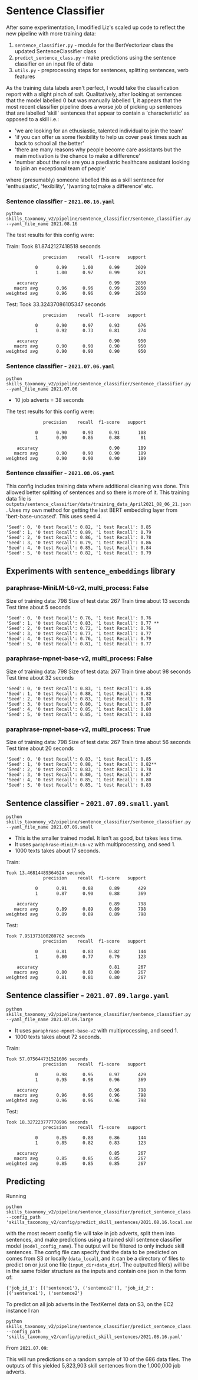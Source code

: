 # Sentence Classifier

After some experimentation, I modified Liz's scaled up code to reflect the new pipeline with more training data:

1. `sentence_classifier.py` - module for the BertVectorizer class the updated SentenceClassifier class
2. `predict_sentence_class.py` - make predictions using the sentence classifier on an input file of data
3. `utils.py` - preprocessing steps for sentences, splitting sentences, verb features

As the training data labels aren't perfect, I would take the classification report with a slight pinch of salt. Qualitatively, after looking at sentences that the model labelled 0 but was manually labelled 1, it appears that the most recent classifier pipeline does a worse job of picking up sentences that are labelled 'skill' sentences that appear to contain a 'characteristic' as opposed to a skill i.e.:

- 'we are looking for an ethusiastic, talented individual to join the team'
- 'if you can offer us some flexibility to help us cover peak times such as back to school all the better'
- 'there are many reasons why people become care assistants but the main motivation is the chance to make a difference'
- 'number about the role are you a paediatric healthcare assistant looking to join an exceptional team of people'

where (presumably) someone labelled this as a skill sentence for 'enthusiastic', 'fexibility', '(wanting to)make a difference' etc.

### Sentence classifier - `2021.08.16.yaml`

`python skills_taxonomy_v2/pipeline/sentence_classifier/sentence_classifier.py --yaml_file_name 2021.08.16`

The test results for this config were:

Train:
Took 81.8742127418518 seconds

```
              precision    recall  f1-score   support

           0       0.99      1.00      0.99      2029
           1       1.00      0.97      0.99       821

    accuracy                           0.99      2850
   macro avg       0.96      0.96      0.99      2850
weighted avg       0.96      0.96      0.99      2850

```

Test:
Took 33.32437086105347 seconds

```
              precision    recall  f1-score   support

           0       0.90      0.97      0.93       676
           1       0.92      0.73      0.81       274

    accuracy                           0.90       950
   macro avg       0.90      0.90      0.90       950
weighted avg       0.90      0.90      0.90       950
```

### Sentence classifier - `2021.07.06.yaml`

`python skills_taxonomy_v2/pipeline/sentence_classifier/sentence_classifier.py --yaml_file_name 2021.07.06`

- 10 job adverts = 38 seconds

The test results for this config were:

```
              precision    recall  f1-score   support

           0       0.90      0.93      0.91       108
           1       0.90      0.86      0.88        81

    accuracy                           0.90       189
   macro avg       0.90      0.90      0.90       189
weighted avg       0.90      0.90      0.90       189
```

### Sentence classifier - `2021.08.06.yaml`

This config includes training data where additional cleaning was done. This allowed better splitting of sentences and so there is more of it. This training data file is `outputs/sentence_classifier/data/training_data_April2021_08_06_21.json`. Uses my own method for getting the last BERT embedding layer from 'bert-base-uncased'. This uses seed 4.

```
'Seed': 0, '0 test Recall': 0.82, '1 test Recall': 0.85
'Seed': 1, '0 test Recall': 0.89, '1 test Recall': 0.79
'Seed': 2, '0 test Recall': 0.86, '1 test Recall': 0.78
'Seed': 3, '0 test Recall': 0.79, '1 test Recall': 0.86
'Seed': 4, '0 test Recall': 0.85, '1 test Recall': 0.84
'Seed': 5, '0 test Recall': 0.82, '1 test Recall': 0.79
```

## Experiments with `sentence_embeddings` library

### paraphrase-MiniLM-L6-v2, multi_process: False

Size of training data: 798
Size of test data: 267
Train time about 13 seconds
Test time about 5 seconds

```
'Seed': 0, '0 test Recall': 0.76, '1 test Recall': 0.76
'Seed': 1, '0 test Recall': 0.83, '1 test Recall': 0.77 **
'Seed': 2, '0 test Recall': 0.72, '1 test Recall': 0.76
'Seed': 3, '0 test Recall': 0.77, '1 test Recall': 0.77
'Seed': 4, '0 test Recall': 0.76, '1 test Recall': 0.79
'Seed': 5, '0 test Recall': 0.81, '1 test Recall': 0.77
```

### paraphrase-mpnet-base-v2, multi_process: False

Size of training data: 798
Size of test data: 267
Train time about 98 seconds
Test time about 32 seconds

```
'Seed': 0, '0 test Recall': 0.83, '1 test Recall': 0.85
'Seed': 1, '0 test Recall': 0.88, '1 test Recall': 0.82
'Seed': 2, '0 test Recall': 0.83, '1 test Recall': 0.78
'Seed': 3, '0 test Recall': 0.80, '1 test Recall': 0.87
'Seed': 4, '0 test Recall': 0.85, '1 test Recall': 0.80
'Seed': 5, '0 test Recall': 0.85, '1 test Recall': 0.83
```

### paraphrase-mpnet-base-v2, multi_process: True

Size of training data: 798
Size of test data: 267
Train time about 56 seconds
Test time about 20 seconds

```
'Seed': 0, '0 test Recall': 0.83, '1 test Recall': 0.85
'Seed': 1, '0 test Recall': 0.88, '1 test Recall': 0.82**
'Seed': 2, '0 test Recall': 0.83, '1 test Recall': 0.78
'Seed': 3, '0 test Recall': 0.80, '1 test Recall': 0.87
'Seed': 4, '0 test Recall': 0.85, '1 test Recall': 0.80
'Seed': 5, '0 test Recall': 0.85, '1 test Recall': 0.83
```

## Sentence classifier - `2021.07.09.small.yaml`

```
python skills_taxonomy_v2/pipeline/sentence_classifier/sentence_classifier.py --yaml_file_name 2021.07.09.small
```

- This is the smaller trained model. It isn't as good, but takes less time.
- It uses `paraphrase-MiniLM-L6-v2` with multiprocessing, and seed 1.
- 1000 texts takes about 17 seconds.

Train:

```
Took 13.46814489364624 seconds
              precision    recall  f1-score   support

           0       0.91      0.88      0.89       429
           1       0.87      0.90      0.88       369

    accuracy                           0.89       798
   macro avg       0.89      0.89      0.89       798
weighted avg       0.89      0.89      0.89       798

```

Test:

```
Took 7.951373100280762 seconds
              precision    recall  f1-score   support

           0       0.81      0.83      0.82       144
           1       0.80      0.77      0.79       123

    accuracy                           0.81       267
   macro avg       0.80      0.80      0.80       267
weighted avg       0.81      0.81      0.80       267

```

## Sentence classifier - `2021.07.09.large.yaml`

```
python skills_taxonomy_v2/pipeline/sentence_classifier/sentence_classifier.py --yaml_file_name 2021.07.09.large
```

- It uses `paraphrase-mpnet-base-v2` with multiprocessing, and seed 1.
- 1000 texts takes about 72 seconds.

Train:

```
Took 57.075644731521606 seconds
              precision    recall  f1-score   support

           0       0.98      0.95      0.97       429
           1       0.95      0.98      0.96       369

    accuracy                           0.96       798
   macro avg       0.96      0.96      0.96       798
weighted avg       0.96      0.96      0.96       798

```

Test:

```
Took 18.327223777770996 seconds
              precision    recall  f1-score   support

           0       0.85      0.88      0.86       144
           1       0.85      0.82      0.83       123

    accuracy                           0.85       267
   macro avg       0.85      0.85      0.85       267
weighted avg       0.85      0.85      0.85       267

```

## Predicting

Running

```
python skills_taxonomy_v2/pipeline/sentence_classifier/predict_sentence_class.py --config_path 'skills_taxonomy_v2/config/predict_skill_sentences/2021.08.16.local.sample.yaml'
```

with the most recent config file will take in job adverts, split them into sentences, and make predictions using a trained skill sentence classifier model (`model_config_name`). The output will be filtered to only include skill sentences. The config file can specify that the data to be predicted on comes from S3 or locally (`data_local`), and it can be a directory of files to predict on or just one file (`input_dir+data_dir`). The outputted file(s) will be in the same folder structure as the inputs and contain one json in the form of:

```
{'job_id_1': [('sentence1'), ('sentence2')], 'job_id_2': [('sentence1'), ('sentence2'}
```

To predict on all job adverts in the TextKernel data on S3, on the EC2 instance I ran

```
python skills_taxonomy_v2/pipeline/sentence_classifier/predict_sentence_class.py --config_path 'skills_taxonomy_v2/config/predict_skill_sentences/2021.08.16.yaml'
```

From `2021.07.09`:

  This will run predictions on a random sample of 10 of the 686 data files. The outputs of this yielded 5,823,903 skill sentences from the 1,000,000 job adverts.

